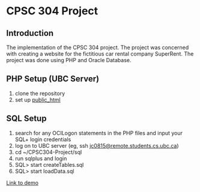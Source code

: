 # CPSC 304 Project

## Introduction 
The implementation of the CPSC 304 project. The project was concerned with creating a website for the fictitious car rental 
company SuperRent. The project was done using PHP and Oracle Database. 

## PHP Setup (UBC Server)
1) clone the repository  
2) set up [public_html](https://www.students.cs.ubc.ca/~cs-304/resources/php-oracle-resources/php-setup.html)

## SQL Setup
1) search for any OCILogon statements in the PHP files and input your SQL+ login credentials  
2) log on to UBC server (eg, ssh jc0815@remote.students.cs.ubc.ca)  
3) cd ~/CPSC304-Project/sql  
4) run sqlplus and login  
5) SQL> start createTables.sql
6) SQL> start loadData.sql

[Link to demo](https://www.students.cs.ubc.ca/~jc0815/CPSC304-Project/main.php)